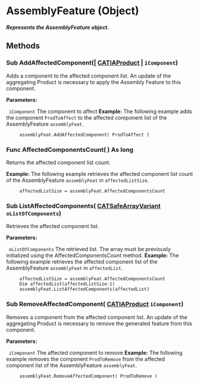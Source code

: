# AssemblyFeature (Object)

**_Represents the AssemblyFeature object._**

## Methods

### Sub **AddAffectedComponent**(| [CATIAProduct](../ProductStructureInterfaces/interface_Product_11223.md) | `iComponent`)

   Adds a component to the affected component list. An update of the aggregating Product is necessary to apply the Assembly Feature to this component.

**Parameters:**

` iComponent`      The component to affect  **Example:**     The following example adds the component `ProdToAffect` to the affected component list of the AssemblyFeature `assemblyFeat`.

```VBScript
     assemblyFeat.AddAffectedComponent( ProdToAffect )

```

### Func **AffectedComponentsCount**( ) As long

   Returns the affected component list count.

**Example:**     The following example retrieves the affected component list count of the AssemblyFeature `assemblyFeat` in `affectedListSize`.

```VBScript
     affectedListSize = assemblyFeat.AffectedComponentsCount

```

### Sub **ListAffectedComponents**( [CATSafeArrayVariant](../System/typedef_CATSafeArrayVariant_73843.md)  `oListOfComponents`)

   Retrieves the affected component list.

**Parameters:**

` oListOfComponents`      The retrieved list.
The array must be previously initialized using the
AffectedComponentsCount method.  **Example:**     The following example retrieves the affected component list of the AssemblyFeature `assemblyFeat` in `affectedList`.

```VBScript
     affectedListSize = assemblyFeat.AffectedComponentsCount
     Dim affectedList(affectedListSize-1)
     assemblyFeat.ListAffectedComponents(affectedList)

```

### Sub **RemoveAffectedComponent**( [CATIAProduct](../ProductStructureInterfaces/interface_Product_11223.md)  `iComponent`)

   Removes a component from the affected component list. An update of the aggregating Product is necessary to remove the generated feature from this component.

**Parameters:**

` iComponent`      The affected component to remove  **Example:**     The following example removes the component `ProdToRemove` from the affected component list of the AssemblyFeature `assemblyFeat`.

```VBScript
     assemblyFeat.RemoveAffectedComponent( ProdToRemove )

```